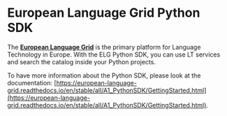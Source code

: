 # European Language Grid Python SDK

The [**European Language Grid**](https://live.european-language-grid.eu/) is the primary platform for Language Technology in Europe. With the ELG Python SDK, you can use LT services and search the catalog inside your Python projects.

To have more information about the Python SDK, please look at the documentation: [https://european-language-grid.readthedocs.io/en/stable/all/A1_PythonSDK/GettingStarted.html](https://european-language-grid.readthedocs.io/en/stable/all/A1_PythonSDK/GettingStarted.html).
